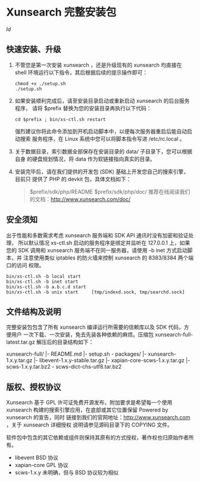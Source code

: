 Xunsearch 完整安装包
===================
$Id$

快速安装、升级
------------

1.  不管您是第一次安装 xunsearch ，还是升级现有的 xunsearch 均直接在 shell 
    环境运行以下指令，其后根据后续的提示操作即可：
    ~~~
    chmod +x ./setup.sh
    ./setup.sh
    ~~~

2.  如果安装顺利完成后，请至安装目录启动或重新启动 xunsearch 的后台服务程序，
    请将 $prefix 替换为您的安装目录再执行以下代码：
    ~~~
    cd $prefix ; bin/xs-ctl.sh restart
    ~~~
 
    强烈建议你将此命令添加到开机启动脚本中，以便每次服务器重启后能自动启动搜索
    服务程序，在 Linux 系统中您可以将脚本指令写进 /etc/rc.local 。

3.  关于数据目录，索引数据全部保存在安装目录的 data/ 子目录下，您可以根据自身
    的硬盘规划情况，将 data 作为软链接指向真实的目录。

4.  安装完毕后，请在我们提供的开发包 (SDK) 基础上开发您自己的搜索引擎，目前只
    提供了 PHP 的 devkit 包，具体文档如下：
    
    > $prefix/sdk/php/README
    > $prefix/sdk/php/doc/
    > 推荐在线阅读我们的文档：<http://www.xunsearch.com/doc/>


安全须知
-------

出于性能和多数需求考虑 xunsearch 服务端和 SDK API 通讯时没有加密和验证处理，
所以默认情况 xs-ctl.sh 启动的服务程序是绑定并监听在 127.0.0.1 上，如果您的
SDK 调用和 xunsearch 服务端不在同一服务器，请使用 -b inet 方式启动脚本，并
注意使用类似 iptables 的防火墙来控制 xunsearch 的 8383/8384 两个端口的访问
权限。
~~~
bin/xs-ctl.sh -b local start
bin/xs-ctl.sh -b inet start
bin/xs-ctl.sh -b a.b.c.d start
bin/xs-ctl.sh -b unix start     [tmp/indexd.sock, tmp/searchd.sock]
~~~


文件结构及说明
------------

完整安装包包含了所有 xunsearch 编译运行所需要的信赖库以及 SDK 代码，方便用户
一次下载、一次安装，免去先装各种依赖的麻烦。压缩包 xunsearch-full-latest.tar.gz 
解压后的目录结构如下：

xunsearch-full/
 |- README.md
 |- setup.sh
 \- packages/
     |- xunsearch-1.x.y.tar.gz
     |- libevent-1.x.y-stable.tar.gz
     |- xapian-core-scws-1.x.y.tar.gz
     |- scws-1.x.y.tar.bz2
     \- scws-dict-chs-utf8.tar.bz2

版权、授权协议
------------

Xunsearch 基于 GPL 许可证免费开源发布，附加要求是希望每一个使用 xunsearch 
构建的搜索引擎应用，在底部或其它位置保留 Powered by xunsearch 的宣告，同时
链接到我们的官网地址：<http://www.xunsearch.com> ，关于 xunsearch 详细授权
说明请参见源码目录下的 COPYING 文件。

软件包中包含的其它依赖或组件则保持其原有的方式授权，著作权也归原始作者所有。

- libevent     BSD 协议
- xapian-core  GPL 协议
- scws-1.x.y   未明确，但与 BSD 协议较为相似

